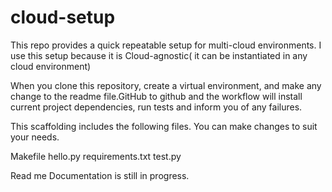 # cloud-setup
This repo provides a quick repeatable setup for multi-cloud environments.
I use this setup because it is Cloud-agnostic( it can be instantiated in any cloud environment)

When you clone this repository, create a virtual environment, and make any change to the readme file.GitHub to github and the workflow will
install current project dependencies, run tests and inform you of any failures.

This scaffolding includes the following files. You can make changes to suit your needs.

Makefile
hello.py
requirements.txt
test.py

Read me Documentation is still in progress.
